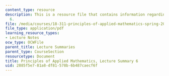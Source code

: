 ```yaml
---
content_type: resource
description: This is a resource file that contains information regarding lecture summary
  6.
file: /media/courses/18-311-principles-of-applied-mathematics-spring-2014/2885f5e781a8df81578b6b487caecf6f_MIT18_311S14_Lecture6.pdf
file_type: application/pdf
learning_resource_types:
- Lecture Notes
ocw_type: OCWFile
parent_title: Lecture Summaries
parent_type: CourseSection
resourcetype: Document
title: Principles of Applied Mathematics, Lecture Summary 6
uid: 2885f5e7-81a8-df81-578b-6b487caecf6f
---
```

